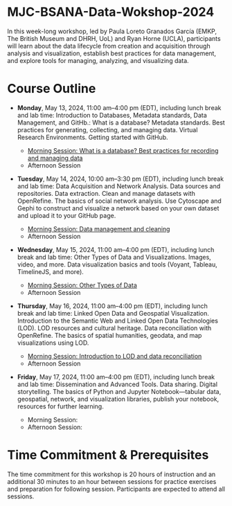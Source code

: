 # MJC-BSANA-Data-Wokshop-2024
In this week-long workshop, led by Paula Loreto Granados García (EMKP, The British Museum and DHRH, UoL) and Ryan Horne (UCLA), participants will learn about the data lifecycle from creation and acquisition through analysis and visualization, establish best practices for data management, and explore tools for managing, analyzing, and visualizing data.

# Course Outline

- **Monday**, May 13, 2024, 11:00 am–4:00 pm (EDT), including lunch break and lab time: Introduction to Databases, Metadata standards, Data Management, and GitHb.: What is a database? Metadata standards. Best practices for generating, collecting, and managing data. Virtual Research Environments. Getting started with GitHub.
  - [Morning Session: What is a database? Best practices for recording and managing data ](https://github.com/2024-5-13-5-17-MJC-BSANA/MJC-BSANA-Data-Wokshop-2024/wiki/Monday-Morning-Session-1:-What-is-a-Database%3F/)
  - Afternoon Session
    
- **Tuesday**, May 14, 2024, 10:00 am–3:30 pm (EDT), including lunch break and lab time: Data Acquisition and Network Analysis. Data sources and repositories. Data extraction. Clean and manage datasets with OpenRefine. The basics of social network analysis. Use Cytoscape and Gephi to construct and visualize a network based on your own dataset and upload it to your GitHub page.
  - [Morning Session: Data management and cleaning](https://github.com/2024-5-13-5-17-MJC-BSANA/MJC-BSANA-Data-Wokshop-2024/wiki/Tuesday-Morning-Session-3:-Data-Management-and-cleaning)
  -  Afternoon Session
  
- **Wednesday**, May 15, 2024, 11:00 am–4:00 pm (EDT), including lunch break and lab time: Other Types of Data and Visualizations. Images, video, and more. Data visualization basics and tools (Voyant, Tableau, TimelineJS, and more).
  - [Morning Session: Other Types of Data](https://github.com/2024-5-13-5-17-MJC-BSANA/MJC-BSANA-Data-Wokshop-2024/wiki/Wednesday-Morning-Session-5%3A-Other-Types-of-Data-and-Visualizations.-Images%2C-video%2C-3D-and-more./)
  - Afternoon Session

- **Thursday**, May 16, 2024, 11:00 am–4:00 pm (EDT), including lunch break and lab time: Linked Open Data and Geospatial Visualization. Introduction to the Semantic Web and Linked Open Data Technologies (LOD). LOD resources and cultural heritage. Data reconciliation with OpenRefine. The basics of spatial humanities, geodata, and map visualizations using LOD.
  - [Morning Session: Introduction to LOD and data reconciliation](https://github.com/2024-5-13-5-17-MJC-BSANA/MJC-BSANA-Data-Wokshop-2024/wiki/Thursday-Morning-Session-7:-Introduction-to-LOD-and-data-reconciliation-with-Open-Refine)
  - Afternoon Session
  
- **Friday**, May 17, 2024, 11:00 am–4:00 pm (EDT), including lunch break and lab time: Dissemination and Advanced Tools. Data sharing. Digital storytelling. The basics of Python and Jupyter Notebook—tabular data, geospatial, network, and visualization libraries, publish your notebook, resources for further learning.
  - Morning Session:
  - Afternoon Session: 

# Time Commitment & Prerequisites

The time commitment for this workshop is 20 hours of instruction and an additional 30 minutes to an hour between sessions for practice exercises and preparation for following session. Participants are expected to attend all sessions.
